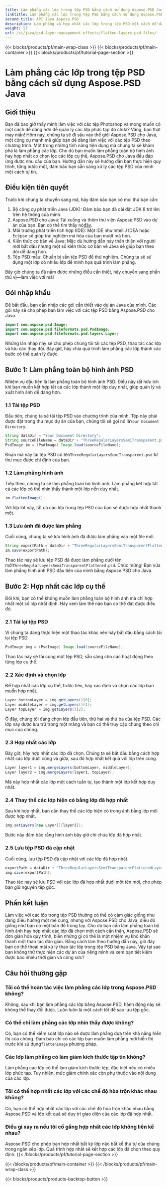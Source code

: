 ```yaml
---
title: Làm phẳng các lớp trong tệp PSD bằng cách sử dụng Aspose.PSD Java
linktitle: Làm phẳng các lớp trong tệp PSD bằng cách sử dụng Aspose.PSD Java
second_title: API Java Aspose.PSD
description: Làm phẳng và hợp nhất các lớp trong tệp PSD một cách dễ dàng bằng Aspose.PSD cho Java. Hãy làm theo hướng dẫn từng bước này để đơn giản hóa việc quản lý tệp PSD của bạn.
weight: 13
url: /vi/java/psd-layer-management-effects/flatten-layers-psd-files/
---
```


{{< blocks/products/pf/main-wrap-class >}}
{{< blocks/products/pf/main-container >}}
{{< blocks/products/pf/tutorial-page-section >}}

# Làm phẳng các lớp trong tệp PSD bằng cách sử dụng Aspose.PSD Java

## Giới thiệu

Bạn đã bao giờ thấy mình làm việc với các tệp Photoshop và mong muốn có một cách dễ dàng hơn để quản lý các lớp phức tạp đó chưa? Vâng, bạn thật may mắn! Hôm nay, chúng ta sẽ đi sâu vào thế giới Aspose.PSD cho Java, một công cụ mạnh mẽ giúp bạn dễ dàng làm việc với các tệp PSD theo chương trình. Một trong những tính năng tiện dụng mà chúng ta sẽ khám phá là làm phẳng các lớp. Cho dù bạn muốn làm phẳng toàn bộ hình ảnh hay hợp nhất có chọn lọc các lớp cụ thể, Aspose.PSD cho Java đều đáp ứng được nhu cầu của bạn. Hướng dẫn này sẽ hướng dẫn bạn thực hiện quy trình, từng bước một, đảm bảo bạn sẵn sàng xử lý các tệp PSD của mình một cách tự tin.

## Điều kiện tiên quyết

Trước khi chúng ta chuyển sang mã, hãy đảm bảo bạn có mọi thứ bạn cần:

1. Bộ công cụ phát triển Java (JDK): Đảm bảo bạn đã cài đặt JDK 8 trở lên trên hệ thống của mình.
2.  Aspose.PSD cho Java: Tải xuống và thêm thư viện Aspose.PSD vào dự án của bạn. Bạn có thể tìm thấy nó[đây](https://releases.aspose.com/psd/java/).
3. Môi trường phát triển tích hợp (IDE): Một IDE như IntelliJ IDEA hoặc Eclipse sẽ giúp trải nghiệm mã hóa của bạn mượt mà hơn.
4. Kiến thức cơ bản về Java: Mặc dù hướng dẫn này thân thiện với người mới bắt đầu nhưng một số kiến thức cơ bản về Java sẽ giúp bạn theo dõi dễ dàng hơn.
5. Tệp PSD mẫu: Chuẩn bị sẵn tệp PSD để thử nghiệm. Chúng ta sẽ sử dụng một lớp có nhiều lớp để minh họa quá trình làm phẳng.

Bây giờ chúng ta đã nắm được những điều cần thiết, hãy chuyển sang phần thú vị—làm việc với mã!

## Gói nhập khẩu

Để bắt đầu, bạn cần nhập các gói cần thiết vào dự án Java của mình. Các gói này sẽ cho phép bạn làm việc với các tệp PSD bằng Aspose.PSD cho Java.

```java
import com.aspose.psd.Image;
import com.aspose.psd.fileformats.psd.PsdImage;
import com.aspose.psd.fileformats.psd.layers.Layer;
```

Những lần nhập này sẽ cho phép chúng tôi tải các tệp PSD, thao tác các lớp và lưu các thay đổi. Bây giờ, hãy chia quá trình làm phẳng các lớp thành các bước có thể quản lý được.

## Bước 1: Làm phẳng toàn bộ hình ảnh PSD

Nhiệm vụ đầu tiên là làm phẳng toàn bộ hình ảnh PSD. Điều này rất hữu ích khi bạn muốn kết hợp tất cả các lớp thành một lớp duy nhất, giúp quản lý và xuất hình ảnh dễ dàng hơn.

### 1.1 Tải tệp PSD

 Đầu tiên, chúng ta sẽ tải tệp PSD vào chương trình của mình. Tệp này phải được đặt trong thư mục dự án của bạn, chúng tôi sẽ gọi nó là`Your Document Directory`.

```java
String dataDir = "Your Document Directory";
String sourceFileName = dataDir + "ThreeRegularLayersSemiTransparent.psd";
PsdImage im = (PsdImage) Image.load(sourceFileName);
```

Đoạn mã này tải tệp PSD có tên`ThreeRegularLayersSemiTransparent.psd` từ thư mục được chỉ định của bạn.

### 1.2 Làm phẳng hình ảnh

Tiếp theo, chúng ta sẽ làm phẳng toàn bộ hình ảnh. Làm phẳng kết hợp tất cả các lớp có thể nhìn thấy thành một lớp nền duy nhất.

```java
im.flattenImage();
```

Với lớp lót này, tất cả các lớp trong tệp PSD của bạn sẽ được hợp nhất thành một.

### 1.3 Lưu ảnh đã được làm phẳng

Cuối cùng, chúng ta sẽ lưu hình ảnh đã được làm phẳng vào một file mới.

```java
String exportPath = dataDir + "ThreeRegularLayersSemiTransparentFlattened.psd";
im.save(exportPath);
```

 Thao tác này sẽ lưu tệp PSD đã được làm phẳng dưới tên mới`ThreeRegularLayersSemiTransparentFlattened.psd`. Chúc mừng! Bạn vừa làm phẳng hình ảnh PSD đầu tiên của mình bằng Aspose.PSD cho Java.

## Bước 2: Hợp nhất các lớp cụ thể

Đôi khi, bạn có thể không muốn làm phẳng toàn bộ hình ảnh mà chỉ hợp nhất một số lớp nhất định. Hãy xem làm thế nào bạn có thể đạt được điều đó.

### 2.1 Tải lại tệp PSD

Vì chúng ta đang thực hiện một thao tác khác nên hãy bắt đầu bằng cách tải lại tệp PSD.

```java
PsdImage img = (PsdImage) Image.load(sourceFileName);
```

Thao tác này sẽ tải cùng một tệp PSD, sẵn sàng cho các hoạt động theo từng lớp cụ thể.

### 2.2 Xác định và chọn lớp

Để hợp nhất các lớp cụ thể, trước tiên, hãy xác định và chọn các lớp bạn muốn hợp nhất.

```java
Layer bottomLayer = img.getLayers()[0];
Layer middleLayer = img.getLayers()[1];
Layer topLayer = img.getLayers()[2];
```

Ở đây, chúng tôi đang chọn lớp đầu tiên, thứ hai và thứ ba của tệp PSD. Các lớp này được lưu trữ trong một mảng và bạn có thể truy cập chúng theo chỉ mục của chúng.

### 2.3 Hợp nhất các lớp

Bây giờ, hãy hợp nhất các lớp đã chọn. Chúng ta sẽ bắt đầu bằng cách hợp nhất các lớp dưới cùng và giữa, sau đó hợp nhất kết quả với lớp trên cùng.

```java
Layer layer1 = img.mergeLayers(bottomLayer, middleLayer);
Layer layer2 = img.mergeLayers(layer1, topLayer);
```

Mã này hợp nhất các lớp một cách tuần tự, tạo thành một lớp kết hợp duy nhất.

### 2.4 Thay thế các lớp hiện có bằng lớp đã hợp nhất

Sau khi hợp nhất, bạn cần thay thế các lớp hiện có trong ảnh bằng lớp mới được hợp nhất.

```java
img.setLayers(new Layer[]{layer2});
```

Bước này đảm bảo rằng hình ảnh bây giờ chỉ chứa lớp đã hợp nhất.

### 2.5 Lưu tệp PSD đã cập nhật

Cuối cùng, lưu tệp PSD đã cập nhật với các lớp đã hợp nhất.

```java
exportPath = dataDir + "ThreeRegularLayersSemiTransparentFlattenedLayerByLayer.psd";
img.save(exportPath);
```

Thao tác này sẽ lưu PSD với các lớp đã hợp nhất dưới một tên mới, cho phép bạn giữ nguyên tệp gốc.

## Phần kết luận

Làm việc với các lớp trong tệp PSD thường có thể có cảm giác giống như đang điều hướng một mê cung, nhưng với Aspose.PSD cho Java, điều đó giống như bạn có một bản đồ trong tay. Cho dù bạn cần làm phẳng toàn bộ hình ảnh hay hợp nhất các lớp đã chọn một cách cẩn thận, Aspose.PSD sẽ đơn giản hóa quy trình, biến những gì có thể là một nhiệm vụ khó khăn thành một thao tác đơn giản. Bằng cách làm theo hướng dẫn này, giờ đây bạn có thể thoải mái xử lý thao tác lớp trong tệp PSD bằng Java. Vậy tại sao bạn không thử thực hiện các dự án của riêng mình và xem bạn tiết kiệm được bao nhiêu thời gian và công sức?

## Câu hỏi thường gặp

### Tôi có thể hoàn tác việc làm phẳng các lớp trong Aspose.PSD không?  
Không, sau khi bạn làm phẳng các lớp bằng Aspose.PSD, hành động này sẽ không thể thay đổi được. Luôn luôn là một cách tốt để sao lưu tệp gốc.

### Có thể chỉ làm phẳng các lớp nhìn thấy được không?  
 Có, bạn có thể kiểm soát lớp nào sẽ được làm phẳng dựa trên khả năng hiển thị của chúng. Đảm bảo chỉ có các lớp bạn muốn làm phẳng mới hiển thị trước khi sử dụng`flattenImage` phương pháp.

### Các lớp làm phẳng có làm giảm kích thước tập tin không?  
Làm phẳng các lớp có thể làm giảm kích thước tệp, đặc biệt nếu có nhiều lớp phức tạp. Tuy nhiên, mức giảm chính xác còn phụ thuộc vào nội dung của các lớp.

### Tôi có thể hợp nhất các lớp với các chế độ hòa trộn khác nhau không?  
Có, bạn có thể hợp nhất các lớp với các chế độ hòa trộn khác nhau bằng Aspose.PSD và lớp kết quả sẽ duy trì giao diện của các lớp đã hợp nhất.

### Điều gì xảy ra nếu tôi cố gắng hợp nhất các lớp không liền kề nhau?  
Aspose.PSD cho phép bạn hợp nhất bất kỳ lớp nào bất kể thứ tự của chúng trong ngăn xếp lớp. Quá trình hợp nhất sẽ kết hợp các lớp đã chọn theo quy định.
{{< /blocks/products/pf/tutorial-page-section >}}

{{< /blocks/products/pf/main-container >}}
{{< /blocks/products/pf/main-wrap-class >}}

{{< blocks/products/products-backtop-button >}}
